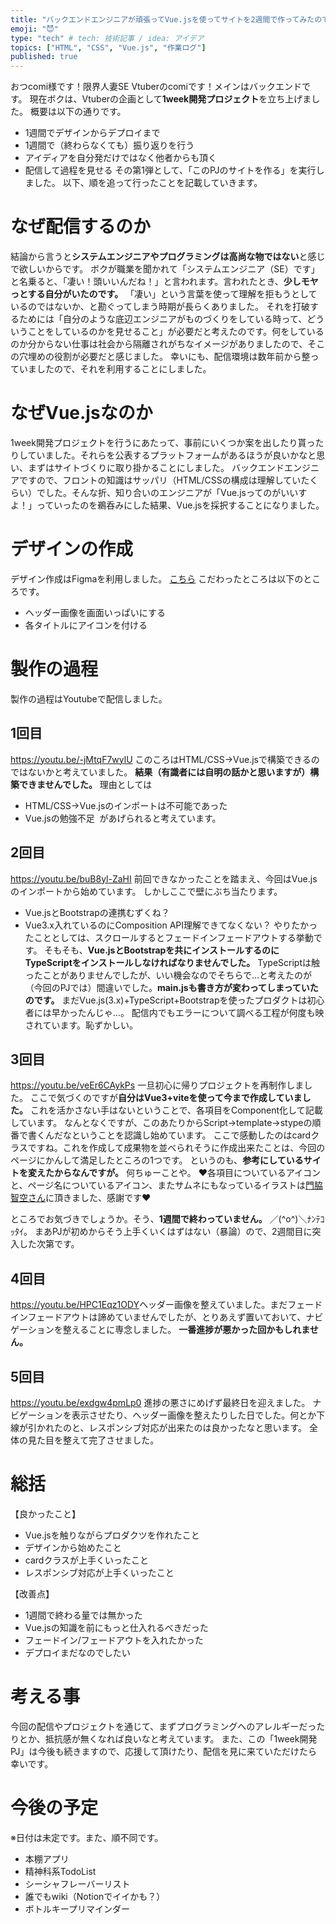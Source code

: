 ```yaml
---
title: "バックエンドエンジニアが頑張ってVue.jsを使ってサイトを2週間で作ってみたのでその振り返り"
emoji: "😈"
type: "tech" # tech: 技術記事 / idea: アイデア
topics: ["HTML", "CSS", "Vue.js", "作業ログ"]
published: true
---
```

おつcomi様です！限界人妻SE Vtuberのcomiです！メインはバックエンドです。
現在ボクは、Vtuberの企画として**1week開発プロジェクト**を立ち上げました。
概要は以下の通りです。
- 1週間でデザインからデプロイまで
- 1週間で（終わらなくても）振り返りを行う
- アイディアを自分発だけではなく他者からも頂く
- 配信して過程を見せる
その第1弾として、「このPJのサイトを作る」を実行しました。
以下、順を追って行ったことを記載していきます。
​
# なぜ配信するのか
結論から言うと**システムエンジニアやプログラミングは高尚な物ではない**と感じで欲しいからです。
ボクが職業を聞かれて「システムエンジニア（SE）です」と名乗ると、「凄い！頭いいんだね！」と言われます。言われたとき、**少しモヤっとする自分がいたのです。**
「凄い」という言葉を使って理解を拒もうとしているのではないか、と勘ぐってしまう時期が長らくありました。
それを打破するためには「自分のような底辺エンジニアがものづくりをしている時って、どういうことをしているのかを見せること」が必要だと考えたのです。何をしているのか分からない仕事は社会から隔離されがちなイメージがありましたので、そこの穴埋めの役割が必要だと感じました。
幸いにも、配信環境は数年前から整っていましたので、それを利用することにしました。

# なぜVue.jsなのか
1week開発プロジェクトを行うにあたって、事前にいくつか案を出したり貰ったりしていました。それらを公表するプラットフォームがあるほうが良いかなと思い、まずはサイトづくりに取り掛かることにしました。
バックエンドエンジニアですので、フロントの知識はサッパリ（HTML/CSSの構成は理解していたくらい）でした。そんな折、知り合いのエンジニアが「Vue.jsってのがいいすよ！」っていったのを鵜呑みにした結果、Vue.jsを採択することになりました。
​
# デザインの作成
デザイン作成はFigmaを利用しました。
[こちら](https://www.figma.com/file/Sg8fxCINfFcg2wNrM6YZ3e/Untitled?node-id=0%3A1)
こだわったところは以下のところです。
- ヘッダー画像を画面いっぱいにする
- 各タイトルにアイコンを付ける
​
# 製作の過程
製作の過程はYoutubeで配信しました。
## 1回目
https://youtu.be/-jMtqF7wylU
このころはHTML/CSS→Vue.jsで構築できるのではないかと考えていました。
**結果（有識者には自明の話かと思いますが）構築できませんでした。**
理由としては
- HTML/CSS→Vue.jsのインポートは不可能であった
- Vue.jsの勉強不足
​
があげられると考えています。
## 2回目
https://youtu.be/buB8yl-ZaHI
前回できなかったことを踏まえ、今回はVue.jsのインポートから始めています。
しかしここで壁にぶち当たります。
- Vue.jsとBootstrapの連携むずくね？
- Vue3.x入れているのにComposition API理解できてなくない？
​
やりたかったこととしては、スクロールするとフェードインフェードアウトする挙動です。
そもそも、**Vue.jsとBootstrapを共にインストールするのにTypeScriptをインストールしなければなりませんでした。**
TypeScriptは触ったことがありませんでしたが、いい機会なのでそちらで…と考えたのが（今回のPJでは）間違いでした。**main.jsも書き方が変わってしまっていたのです。**
まだVue.js(3.x)+TypeScript+Bootstrapを使ったプロダクトは初心者には早かったんじゃ…。
配信内でもエラーについて調べる工程が何度も映されています。恥ずかしい。
## 3回目
https://youtu.be/veEr6CAykPs
一旦初心に帰りプロジェクトを再制作しました。
ここで気づくのですが**自分はVue3+viteを使って今まで作成していました。** これを活かさない手はないということで、各項目をComponent化して記載しています。
なんとなくですが、このあたりからScript→template→stypeの順番で書くんだなということを認識し始めています。
ここで感動したのはcardクラスですね。これを作成して成果物を並べられそうに作成出来たことは、今回のページにかんして満足したところの1つです。
というのも、**参考にしているサイトを変えたからなんですが。** 何ちゅーことや。
❤各項目についているアイコンと、ページ名についているアイコン、またサムネにもなっているイラストは[門脇智空さん](https://twitter.com/chiaki_kadowaki)に頂きました、感謝です❤

ところでお気づきでしょうか。そう、**1週間で終わっていません。** ／(^o^)＼ﾅﾝﾃｺｯﾀｲ。
まあPJが初めからそう上手くいくはずはない（暴論）ので、2週間目に突入した次第です。
## 4回目
https://youtu.be/HPC1Eqz1ODY
​ヘッダー画像を整えていました。まだフェードインフェードアウトは諦めていませんでしたが、とりあえず置いておいて、ナビゲーションを整えることに専念しました。
**一番進捗が悪かった回かもしれません。**
## 5回目
https://youtu.be/exdgw4pmLp0
進捗の悪さにめげず最終日を迎えました。
ナビゲーションを表示させたり、ヘッダー画像を整えたりした日でした。何とか下線が引かれたのと、レスポンシブ対応が出来たのは良かったなと思います。
全体の見た目を整えて完了させました。

# 総括
【良かったこと】
- Vue.jsを触りながらプロダクツを作れたこと
- デザインから始めたこと
- cardクラスが上手くいったこと
- レスポンシブ対応が上手くいったこと

【改善点】
- 1週間で終わる量では無かった
- Vue.jsの知識を前にもっと仕入れるべきだった
- フェードイン/フェードアウトを入れたかった
- デプロイまだなのでしたい

# 考える事
今回の配信やプロジェクトを通じて、まずプログラミングへのアレルギーだったりとか、抵抗感が無くなれば良いなと考えています。
また、この「1week開発PJ」は今後も続きますので、応援して頂けたり、配信を見に来ていただけたら幸いです。

# 今後の予定
※日付は未定です。また、順不同です。
- 本棚アプリ
- 精神科系TodoList
- シーシャフレーバーリスト
- 誰でもwiki（Notionでイイかも？）
- ボトルキープリマインダー

